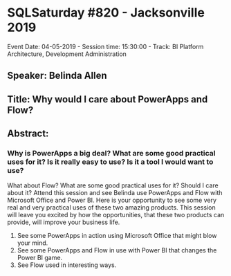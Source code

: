 # SQLSaturday #820 - Jacksonville 2019
Event Date: 04-05-2019 - Session time: 15:30:00 - Track: BI Platform Architecture, Development  Administration
## Speaker: Belinda Allen
## Title: Why would I care about PowerApps and Flow?
## Abstract:
### Why is PowerApps a big deal?  What are some good practical uses for it?  Is it really easy to use?  Is it a tool I would want to use?
What about Flow?  What are some good practical uses for it?  Should I care about it?
Attend this session and see Belinda use PowerApps and Flow with Microsoft Office and Power BI.  Here is your opportunity to see some very real and very practical uses of these two amazing products.  This session will leave you excited by how the opportunities, that these two products can provide, will improve your business life.
 
1.	See some PowerApps in action using Microsoft Office that might blow your mind.
2.	See some PowerApps and Flow in use with Power BI that changes the Power BI game.
3.	See Flow used in interesting ways.
